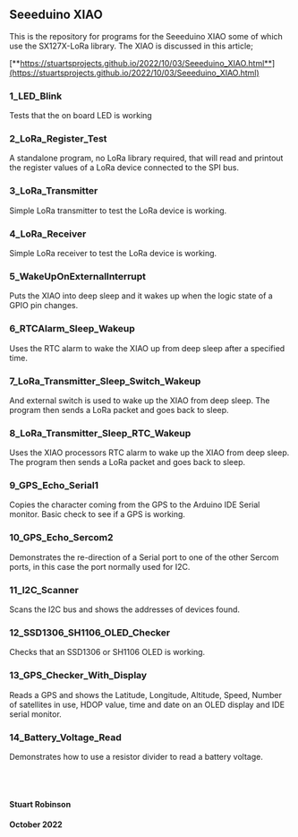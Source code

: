 ## Seeeduino XIAO

This is the repository for programs for the Seeeduino XIAO some of which use the SX127X-LoRa library. The XIAO is discussed in this article;


[**https://stuartsprojects.github.io/2022/10/03/Seeeduino_XIAO.html**](https://stuartsprojects.github.io/2022/10/03/Seeeduino_XIAO.html)


### 1\_LED\_Blink

Tests that the on board LED is working

### 2\_LoRa\_Register\_Test

A standalone program, no LoRa library required, that will read and printout the register values of a LoRa device connected to the SPI bus. 

### 3\_LoRa\_Transmitter

Simple LoRa transmitter to test the LoRa device is working. 

### 4\_LoRa\_Receiver

Simple LoRa receiver to test the LoRa device is working.

### 5\_WakeUpOnExternalInterrupt

Puts the XIAO into deep sleep and it wakes up when the logic state of a GPIO pin changes. 

### 6\_RTCAlarm\_Sleep\_Wakeup

Uses the RTC alarm to wake the XIAO up from deep sleep after a specified time. 

### 7\_LoRa\_Transmitter\_Sleep\_Switch\_Wakeup

And external switch is used to wake up the XIAO from deep sleep. The program then sends a LoRa packet and goes back to sleep.

### 8\_LoRa\_Transmitter\_Sleep\_RTC\_Wakeup

Uses the XIAO processors RTC alarm to wake up the XIAO from deep sleep. The program then sends a LoRa packet and goes back to sleep. 

### 9\_GPS\_Echo\_Serial1

Copies the character coming from the GPS to the Arduino IDE Serial monitor. Basic check to see if a GPS is working. 

### 10\_GPS\_Echo\_Sercom2

Demonstrates the re-direction of a Serial port to one of the other Sercom ports, in this case the port normally used for I2C.

### 11\_I2C\_Scanner

Scans the I2C bus and shows the addresses of devices found.

### 12\_SSD1306\_SH1106\_OLED\_Checker

Checks that an SSD1306 or SH1106 OLED is working. 

### 13\_GPS\_Checker\_With\_Display

Reads a GPS and shows the Latitude, Longitude, Altitude, Speed, Number
of satellites in use, HDOP value, time and date on an OLED display and IDE serial monitor.

### 14_Battery_Voltage_Read

Demonstrates how to use a resistor divider to read a battery voltage. 

<br>
<br>

#### Stuart Robinson
#### October 2022
